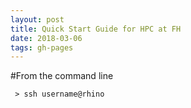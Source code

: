 ```yaml
---
layout: post
title: Quick Start Guide for HPC at FH 
date: 2018-03-06
tags: gh-pages
---
```


#From the command line 
```
 > ssh username@rhino 
```

    


